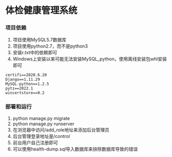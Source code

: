 # 体检健康管理系统

### 项目依赖

1. 项目使用MySQL5.7数据库
2. 项目使用python2.7，而不是python3
3. 安装r.txt中的依赖即可
4. Windows上安装以来可能无法安装MySQL_python，使用离线安装包whl安装即可

```
certifi==2020.6.20
Django==1.11.29
MySQL-python==1.2.5
pytz==2022.1
wincertstore==0.2
```

### 部署和运行

1. python manage.py migrate
2. python manage.py runserver
3. 在浏览器中访问/add_role地址来添加后台管理员
4. 后台管理登录地址是/control
5. 前台用户自己注册即可
6. 可以使用health-dump.sql导入数据库来排除数据库导致的错误